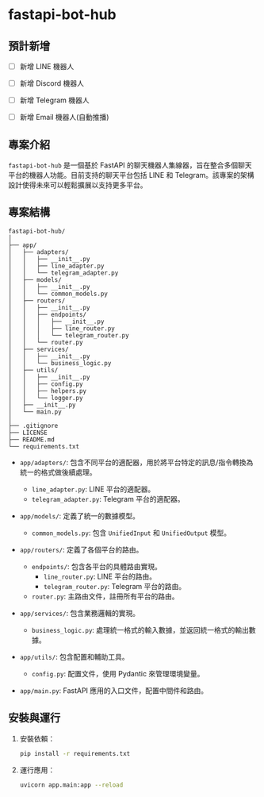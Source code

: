 # fastapi-bot-hub

## 預計新增

- [ ] 新增 LINE 機器人
- [ ] 新增 Discord 機器人
- [ ] 新增 Telegram 機器人
- [ ] 新增 Email 機器人(自動推播)


## 專案介紹

`fastapi-bot-hub` 是一個基於 FastAPI 的聊天機器人集線器，旨在整合多個聊天平台的機器人功能。目前支持的聊天平台包括 LINE 和 Telegram。該專案的架構設計使得未來可以輕鬆擴展以支持更多平台。

## 專案結構

```
fastapi-bot-hub/
│
├── app/
│   ├── adapters/
│   │   ├── __init__.py
│   │   ├── line_adapter.py
│   │   └── telegram_adapter.py
│   ├── models/
│   │   ├── __init__.py
│   │   └── common_models.py
│   ├── routers/
│   │   ├── __init__.py
│   │   ├── endpoints/
│   │   │   ├── __init__.py
│   │   │   ├── line_router.py
│   │   │   └── telegram_router.py
│   │   └── router.py
│   ├── services/
│   │   ├── __init__.py
│   │   └── business_logic.py
│   ├── utils/
│   │   ├── __init__.py
│   │   ├── config.py
│   │   ├── helpers.py
│   │   └── logger.py
│   ├── __init__.py
│   └── main.py
│
├── .gitignore
├── LICENSE
├── README.md
└── requirements.txt
```

- `app/adapters/`: 包含不同平台的適配器，用於將平台特定的訊息/指令轉換為統一的格式做後續處理。
  - `line_adapter.py`: LINE 平台的適配器。
  - `telegram_adapter.py`: Telegram 平台的適配器。

- `app/models/`: 定義了統一的數據模型。
  - `common_models.py`: 包含 `UnifiedInput` 和 `UnifiedOutput` 模型。

- `app/routers/`: 定義了各個平台的路由。
  - `endpoints/`: 包含各平台的具體路由實現。
    - `line_router.py`: LINE 平台的路由。
    - `telegram_router.py`: Telegram 平台的路由。
  - `router.py`: 主路由文件，註冊所有平台的路由。

- `app/services/`: 包含業務邏輯的實現。
  - `business_logic.py`: 處理統一格式的輸入數據，並返回統一格式的輸出數據。

- `app/utils/`: 包含配置和輔助工具。
  - `config.py`: 配置文件，使用 Pydantic 來管理環境變量。

- `app/main.py`: FastAPI 應用的入口文件，配置中間件和路由。

## 安裝與運行

1. 安裝依賴：

   ```bash
   pip install -r requirements.txt
   ```

2. 運行應用：

   ```bash
   uvicorn app.main:app --reload
   ```